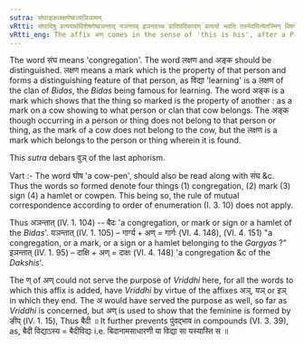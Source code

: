 ```yaml
---
sutra: संघाङ्कलक्षणेष्वञ्यञिञामण्
vRtti: संघादिषु प्रत्ययार्थविशेषणेष्वञन्ताद् यञन्ताद् इञन्ताच्च प्रातिपदिकादण् प्रत्ययो भवति तस्येदमित्येतस्मिन् विषये । पूर्वस्य वुञो ऽपवादः ॥
vRtti_eng: The affix अण् comes in the sense of 'this is his', after a Patronymic word ending with the affix अञ्, यञ् or इञ्, the words so formed expressing a multitude, a mark or a sign.
---
```

The word संघ means 'congregation'. The word लक्षण and अङ्क should be distinguished. लक्षण means a mark which is the property of that person and forms a distinguishing feature of that person, as विद्या 'learning' is a लक्षण of the clan of _Bidas_, the _Bidas_ being famous for learning. The word अङ्क is a mark which shows that the thing so marked is the property of another : as a mark on a cow showing to what person or clan that cow belongs. The अङ्क though occurring in a person or thing does not belong to that person or thing, as the mark of a cow does not belong to the cow, but the लक्षण is a mark which belongs to the person or thing wherein it is found.

This _sutra_ debars वुञ् of the last aphorism.

Vart :- The word घोष 'a cow-pen', should also be read along with संघ &c. Thus the words so formed denote four things (1) congregation, (2) mark (3) sign (4) a hamlet or cowpen. This being so, the rule of mutual correspondence according to order of enumeration (I. 3. 10) does not apply.

Thus अञन्तात् (IV. 1. 104) -- बैदः 'a congregation, or mark or sign or a hamlet of the _Bidas_'. यञन्तात् (IV. 1. 105) – गार्ग्य + अण् = गार्गः (VI. 4. 148), (VI. 4. 151) "a congregation, or a mark, or a sign or a hamlet belonging to the _Gargyas_ ?" इञन्तात् (IV. 1. 95) – दाक्षि + अण् = दाक्षः (VI. 4. 148) 'a congregation &c of the _Dakshis_'.

The ण् of अण् could not serve the purpose of _Vriddhi_ here, for all the words to which this affix is added, have _Vriddhi_ by virtue of the affixes अञ्, यञ् or इञ् in which they end. The अ would have served the purpose as well, so far as _Vriddhi_ is concerned, but अण् is used to show that the feminine is formed by ङीप् (IV. 1. 15), Thus बैदी ॥ It further prevents पुंवद्भाव in compounds (VI. 3. 39), as, बैदी विद्याऽस्य = बैदीविद्यः i.e. बिदानामसाधारणी या विद्या सा यस्यास्ति स ॥
